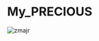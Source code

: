 # My_PRECIOUS

![zmajr](https://user-images.githubusercontent.com/33567817/38184573-9783e0f6-3683-11e8-8011-83f096ba0711.gif)
